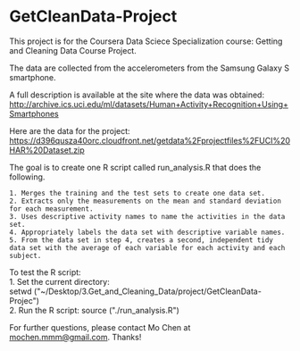 # GetCleanData-Project

This project is for the Coursera Data Sciece Specialization course: Getting and Cleaning Data Course Project.  

The data are collected from the accelerometers from the Samsung Galaxy S smartphone. 

A full description is available at the site where the data was obtained:
http://archive.ics.uci.edu/ml/datasets/Human+Activity+Recognition+Using+Smartphones

Here are the data for the project:
https://d396qusza40orc.cloudfront.net/getdata%2Fprojectfiles%2FUCI%20HAR%20Dataset.zip

The goal is to create one R script called run_analysis.R that does the following. 

    1. Merges the training and the test sets to create one data set.  
    2. Extracts only the measurements on the mean and standard deviation for each measurement.  
    3. Uses descriptive activity names to name the activities in the data set.  
    4. Appropriately labels the data set with descriptive variable names.  
    5. From the data set in step 4, creates a second, independent tidy data set with the average of each variable for each activity and each subject.  

To test the R script:  
    1. Set the current directory:  
	setwd ("~/Desktop/3.Get_and_Cleaning_Data/project/GetCleanData-Projec")  
    2. Run the R script:
	source ("./run_analysis.R")  

For further questions, please contact Mo Chen at mochen.mmm@gmail.com. Thanks!  
